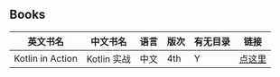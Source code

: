 ## Books
|  英文书名   | 中文书名  | 语言 | 版次| 有无目录|链接|
|  ----  | ----  |  ----  | ----  | ---- | --- |
| Kotlin in Action  | Kotlin 实战 | 中文 | 4th |  Y |  [点这里](https://github.com/AChaoZJU/Books/blob/master/Spring%E5%AE%9E%E6%88%98%EF%BC%88%E7%AC%AC4%E7%89%88%EF%BC%89.pdf)|
